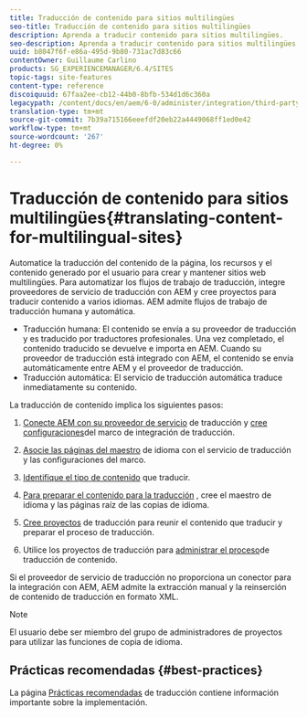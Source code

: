 ```yaml
---
title: Traducción de contenido para sitios multilingües
seo-title: Traducción de contenido para sitios multilingües
description: Aprenda a traducir contenido para sitios multilingües.
seo-description: Aprenda a traducir contenido para sitios multilingües.
uuid: b8047f6f-e86a-495d-9b80-731ac7d83c66
contentOwner: Guillaume Carlino
products: SG_EXPERIENCEMANAGER/6.4/SITES
topic-tags: site-features
content-type: reference
discoiquuid: 67faa2ee-cb12-44b0-8bfb-534d1d6c360a
legacypath: /content/docs/en/aem/6-0/administer/integration/third-party-services/machine-translation
translation-type: tm+mt
source-git-commit: 7b39a715166eeefdf20eb22a4449068ff1ed0e42
workflow-type: tm+mt
source-wordcount: '267'
ht-degree: 0%

---
```



# Traducción de contenido para sitios multilingües{#translating-content-for-multilingual-sites}

Automatice la traducción del contenido de la página, los recursos y el contenido generado por el usuario para crear y mantener sitios web multilingües. Para automatizar los flujos de trabajo de traducción, integre proveedores de servicio de traducción con AEM y cree proyectos para traducir contenido a varios idiomas. AEM admite flujos de trabajo de traducción humana y automática.

* Traducción humana: El contenido se envía a su proveedor de traducción y es traducido por traductores profesionales. Una vez completado, el contenido traducido se devuelve e importa en AEM. Cuando su proveedor de traducción está integrado con AEM, el contenido se envía automáticamente entre AEM y el proveedor de traducción.
* Traducción automática: El servicio de traducción automática traduce inmediatamente su contenido.

La traducción de contenido implica los siguientes pasos:

1. [Conecte AEM con su proveedor de servicio](/help/sites-administering/tc-tic.md#connecting-to-a-translation-service-provider) de traducción y [cree configuraciones](/help/sites-administering/tc-tic.md)del marco de integración de traducción.

1. [Asocie las páginas del maestro](/help/sites-administering/tc-tic.md#configuring-pages-for-translation) de idioma con el servicio de traducción y las configuraciones del marco.
1. [Identifique el tipo de contenido](/help/sites-administering/tc-rules.md) que traducir.
1. [Para preparar el contenido para la traducción](/help/sites-administering/tc-prep.md) , cree el maestro de idioma y las páginas raíz de las copias de idioma.
1. [Cree proyectos](/help/sites-administering/tc-manage.md) de traducción para reunir el contenido que traducir y preparar el proceso de traducción.
1. Utilice los proyectos de traducción para [administrar el proceso](/help/sites-administering/tc-manage.md)de traducción de contenido.

Si el proveedor de servicio de traducción no proporciona un conector para la integración con AEM, AEM admite la extracción manual y la reinserción de contenido de traducción en formato XML.

>[!NOTE]
>
>El usuario debe ser miembro del grupo de administradores de proyectos para utilizar las funciones de copia de idioma.

## Prácticas recomendadas   {#best-practices}

La página [Prácticas recomendadas](/help/sites-administering/tc-bp.md) de traducción contiene información importante sobre la implementación.
